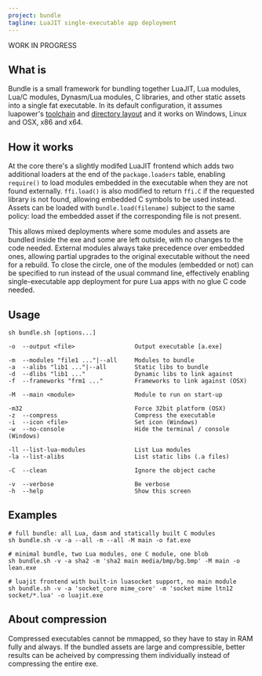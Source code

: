 ```yaml
---
project: bundle
tagline: LuaJIT single-executable app deployment
---
```


<warn>WORK IN PROGRESS</warn>

## What is

Bundle is a small framework for bundling together LuaJIT, Lua modules,
Lua/C modules, Dynasm/Lua modules, C libraries, and other static assets
into a single fat executable. In its default configuration, it assumes
luapower's [toolchain] and [directory layout] and it works on Windows,
Linux and OSX, x86 and x64.

## How it works

At the core there's a slightly modifed LuaJIT frontend which adds two
additional loaders at the end of the `package.loaders` table, enabling
`require()` to load modules embedded in the executable when they are
not found externally. `ffi.load()` is also modified to return `ffi.C` if
the requested library is not found, allowing embedded C symbols to be used
instead. Assets can be loaded with `bundle.load(filename)` subject to the
same policy: load the embedded asset if the corresponding file is not present.

This allows mixed deployments where some modules and assets are bundled
inside the exe and some are left outside, with no changes to the code needed.
External modules always take precedence over embedded ones, allowing
partial upgrades to the original executable without the need for a rebuild.
To close the circle, one of the modules (embedded or not) can be specified
to run instead of the usual command line, effectively enabling
single-executable app deployment for pure Lua apps with no glue C code needed.

## Usage


	sh bundle.sh [options...]

	-o  --output <file>                 Output executable [a.exe]

	-m  --modules "file1 ..."|--all     Modules to bundle
	-a  --alibs "lib1 ..."|--all        Static libs to bundle
	-d  --dlibs "lib1 ..."              Dynamic libs to link against
	-f  --frameworks "frm1 ..."         Frameworks to link against (OSX)

	-M  --main <module>                 Module to run on start-up

	-m32                                Force 32bit platform (OSX)
	-z  --compress                      Compress the executable
	-i  --icon <file>                   Set icon (Windows)
	-w  --no-console                    Hide the terminal / console (Windows)

	-ll --list-lua-modules              List Lua modules
	-la --list-alibs                    List static libs (.a files)

	-C  --clean                         Ignore the object cache

	-v  --verbose                       Be verbose
	-h  --help                          Show this screen


## Examples

	# full bundle: all Lua, dasm and statically built C modules
	sh bundle.sh -v -a --all -m --all -M main -o fat.exe

	# minimal bundle, two Lua modules, one C module, one blob
	sh bundle.sh -v -a sha2 -m 'sha2 main media/bmp/bg.bmp' -M main -o lean.exe

	# luajit frontend with built-in luasocket support, no main module
	sh bundle.sh -v -a 'socket_core mime_core' -m 'socket mime ltn12 socket/*.lua' -o luajit.exe

## About compression

Compressed executables cannot be mmapped, so they have to stay in RAM
fully and always. If the bundled assets are large and compressible,
better results can be acheived by compressing them individually instead of
compressing the entire exe.


[toolchain]:         building.html
[directory layout]:  get-involved.html

